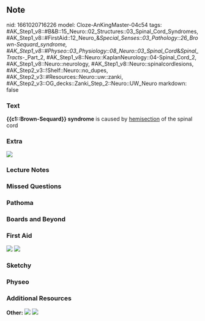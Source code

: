 ## Note
nid: 1661020716226
model: Cloze-AnKingMaster-04c54
tags: #AK_Step1_v8::#B&B::15_Neuro::02_Structures::03_Spinal_Cord_Syndromes, #AK_Step1_v8::#FirstAid::12_Neuro_&_Special_Senses::03_Pathology::26_Brown-Sequard_syndrome, #AK_Step1_v8::#Physeo::03_Physiology::08_Neuro::03_Spinal_Cord_&_Spinal_Tracts_-_Part_2, #AK_Step1_v8::Neuro::KaplanNeurology::04-Spinal_Cord_2, #AK_Step1_v8::Neuro::neurology, #AK_Step1_v8::Neuro::spinalcordlesions, #AK_Step2_v3::!Shelf::Neuro::no_dupes, #AK_Step2_v3::#Resources::Neuro::uw::zanki, #AK_Step2_v3::OG_decks::Zanki_Step_2::Neuro::UW_Neuro
markdown: false

### Text
<div>
  <b>{{c1::Brown-Sequard}} syndrome</b> is caused by
  <u>hemisection</u> of the spinal cord
</div>

### Extra
<img src="paste-2684354560615.jpg">

### Lecture Notes


### Missed Questions


### Pathoma


### Boards and Beyond


### First Aid
<img src="tmpplUDyq.png"> <img src="tmpmt1mr1.png">

### Sketchy


### Physeo


### Additional Resources
<b>Other:</b> <img src="tmpqv4KhQ.png" class="resizer"> <img src= 
"tmpR7fSIt.png" class="resizer">
